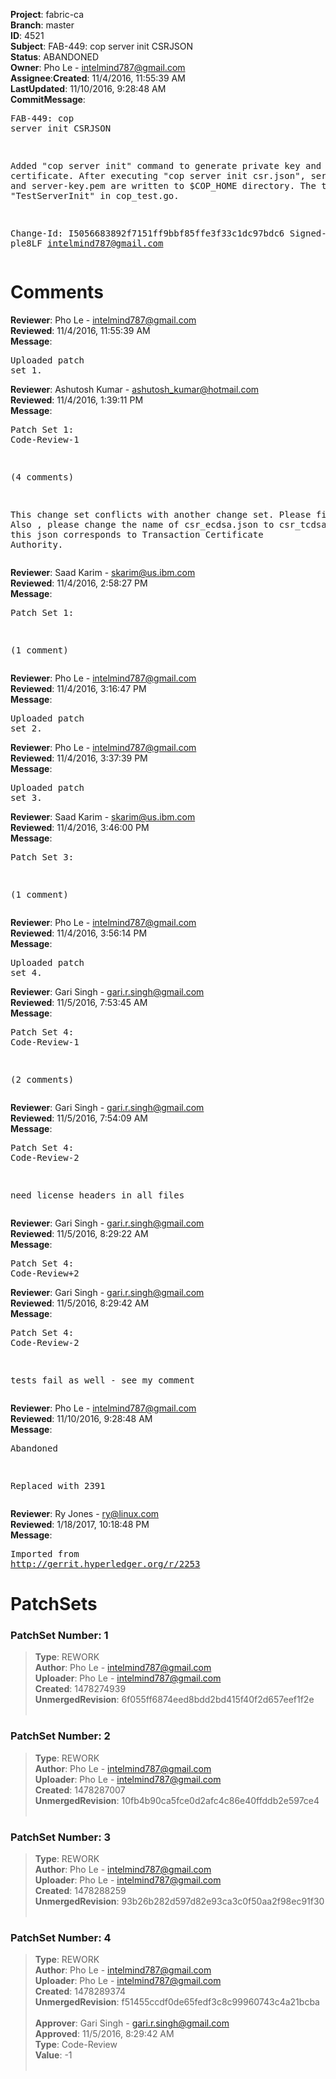 <strong>Project</strong>: fabric-ca</br><strong>Branch</strong>: master<br><strong>ID</strong>: 4521<br><strong>Subject</strong>: FAB-449: cop server init CSRJSON<br><strong>Status</strong>: ABANDONED<br><strong>Owner</strong>: Pho Le - intelmind787@gmail.com<br><strong>Assignee</strong>:<strong>Created</strong>: 11/4/2016, 11:55:39 AM<br><strong>LastUpdated</strong>: 11/10/2016, 9:28:48 AM<br><strong>CommitMessage</strong>:<br><pre>FAB-449: cop server init CSRJSON

Added "cop server init" command to generate private key and certificate.
After executing "cop server init csr.json", server-cert.pem and server-key.pem
are written to $COP_HOME directory.
The test case is "TestServerInit" in cop_test.go.

Change-Id: I5056683892f7151ff9bbf85ffe3f33c1dc97bdc6
Signed-off-by: ple8LF <intelmind787@gmail.com>
</pre><h1>Comments</h1><strong>Reviewer</strong>: Pho Le - intelmind787@gmail.com<br><strong>Reviewed</strong>: 11/4/2016, 11:55:39 AM<br><strong>Message</strong>: <pre>Uploaded patch set 1.</pre><strong>Reviewer</strong>: Ashutosh Kumar - ashutosh_kumar@hotmail.com<br><strong>Reviewed</strong>: 11/4/2016, 1:39:11 PM<br><strong>Message</strong>: <pre>Patch Set 1: Code-Review-1

(4 comments)

This change set conflicts with another change set. Please fix it. Also , please change the name of csr_ecdsa.json to csr_tcdsa.json as this json corresponds to Transaction Certificate Authority.</pre><strong>Reviewer</strong>: Saad Karim - skarim@us.ibm.com<br><strong>Reviewed</strong>: 11/4/2016, 2:58:27 PM<br><strong>Message</strong>: <pre>Patch Set 1:

(1 comment)</pre><strong>Reviewer</strong>: Pho Le - intelmind787@gmail.com<br><strong>Reviewed</strong>: 11/4/2016, 3:16:47 PM<br><strong>Message</strong>: <pre>Uploaded patch set 2.</pre><strong>Reviewer</strong>: Pho Le - intelmind787@gmail.com<br><strong>Reviewed</strong>: 11/4/2016, 3:37:39 PM<br><strong>Message</strong>: <pre>Uploaded patch set 3.</pre><strong>Reviewer</strong>: Saad Karim - skarim@us.ibm.com<br><strong>Reviewed</strong>: 11/4/2016, 3:46:00 PM<br><strong>Message</strong>: <pre>Patch Set 3:

(1 comment)</pre><strong>Reviewer</strong>: Pho Le - intelmind787@gmail.com<br><strong>Reviewed</strong>: 11/4/2016, 3:56:14 PM<br><strong>Message</strong>: <pre>Uploaded patch set 4.</pre><strong>Reviewer</strong>: Gari Singh - gari.r.singh@gmail.com<br><strong>Reviewed</strong>: 11/5/2016, 7:53:45 AM<br><strong>Message</strong>: <pre>Patch Set 4: Code-Review-1

(2 comments)</pre><strong>Reviewer</strong>: Gari Singh - gari.r.singh@gmail.com<br><strong>Reviewed</strong>: 11/5/2016, 7:54:09 AM<br><strong>Message</strong>: <pre>Patch Set 4: Code-Review-2

need license headers in all files</pre><strong>Reviewer</strong>: Gari Singh - gari.r.singh@gmail.com<br><strong>Reviewed</strong>: 11/5/2016, 8:29:22 AM<br><strong>Message</strong>: <pre>Patch Set 4: Code-Review+2</pre><strong>Reviewer</strong>: Gari Singh - gari.r.singh@gmail.com<br><strong>Reviewed</strong>: 11/5/2016, 8:29:42 AM<br><strong>Message</strong>: <pre>Patch Set 4: Code-Review-2

tests fail as well - see my comment</pre><strong>Reviewer</strong>: Pho Le - intelmind787@gmail.com<br><strong>Reviewed</strong>: 11/10/2016, 9:28:48 AM<br><strong>Message</strong>: <pre>Abandoned

Replaced with 2391</pre><strong>Reviewer</strong>: Ry Jones - ry@linux.com<br><strong>Reviewed</strong>: 1/18/2017, 10:18:48 PM<br><strong>Message</strong>: <pre>Imported from http://gerrit.hyperledger.org/r/2253</pre><h1>PatchSets</h1><h3>PatchSet Number: 1</h3><blockquote><strong>Type</strong>: REWORK<br><strong>Author</strong>: Pho Le - intelmind787@gmail.com<br><strong>Uploader</strong>: Pho Le - intelmind787@gmail.com<br><strong>Created</strong>: 1478274939<br><strong>UnmergedRevision</strong>: 6f055ff6874eed8bdd2bd415f40f2d657eef1f2e<br><br></blockquote><h3>PatchSet Number: 2</h3><blockquote><strong>Type</strong>: REWORK<br><strong>Author</strong>: Pho Le - intelmind787@gmail.com<br><strong>Uploader</strong>: Pho Le - intelmind787@gmail.com<br><strong>Created</strong>: 1478287007<br><strong>UnmergedRevision</strong>: 10fb4b90ca5fce0d2afc4c86e40ffddb2e597ce4<br><br></blockquote><h3>PatchSet Number: 3</h3><blockquote><strong>Type</strong>: REWORK<br><strong>Author</strong>: Pho Le - intelmind787@gmail.com<br><strong>Uploader</strong>: Pho Le - intelmind787@gmail.com<br><strong>Created</strong>: 1478288259<br><strong>UnmergedRevision</strong>: 93b26b282d597d82e93ca3c0f50aa2f98ec91f30<br><br></blockquote><h3>PatchSet Number: 4</h3><blockquote><strong>Type</strong>: REWORK<br><strong>Author</strong>: Pho Le - intelmind787@gmail.com<br><strong>Uploader</strong>: Pho Le - intelmind787@gmail.com<br><strong>Created</strong>: 1478289374<br><strong>UnmergedRevision</strong>: f51455ccdf0de65fedf3c8c99960743c4a21bcba<br><br><strong>Approver</strong>: Gari Singh - gari.r.singh@gmail.com<br><strong>Approved</strong>: 11/5/2016, 8:29:42 AM<br><strong>Type</strong>: Code-Review<br><strong>Value</strong>: -1<br><br></blockquote>